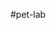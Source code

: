 [](https://share.streamlit.io/flrivera/pet-lab/main/Recog_app.py)

[](https://flrivera-my-capstone-bucket.s3.us-east-2.amazonaws.com/my_model.zip)

#pet-lab
